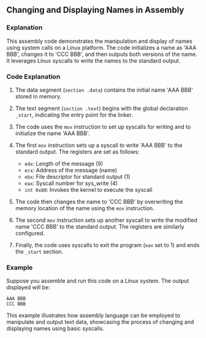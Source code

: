 ## Changing and Displaying Names in Assembly

### Explanation

This assembly code demonstrates the manipulation and display of names using system calls on a Linux platform. The code initializes a name as 'AAA BBB', changes it to 'CCC BBB', and then outputs both versions of the name. It leverages Linux syscalls to write the names to the standard output.

### Code Explanation

1. The data segment (`section .data`) contains the initial name 'AAA BBB' stored in memory.

2. The text segment (`section .text`) begins with the global declaration `_start`, indicating the entry point for the linker.

3. The code uses the `mov` instruction to set up syscalls for writing and to initialize the name 'AAA BBB'.

4. The first `mov` instruction sets up a syscall to write 'AAA BBB' to the standard output. The registers are set as follows:
   - `edx`: Length of the message (9)
   - `ecx`: Address of the message (name)
   - `ebx`: File descriptor for standard output (1)
   - `eax`: Syscall number for sys_write (4)
   - `int 0x80`: Invokes the kernel to execute the syscall

5. The code then changes the name to 'CCC BBB' by overwriting the memory location of the name using the `mov` instruction.

6. The second `mov` instruction sets up another syscall to write the modified name 'CCC BBB' to the standard output. The registers are similarly configured.

7. Finally, the code uses syscalls to exit the program (`eax` set to 1) and ends the `_start` section.

### Example

Suppose you assemble and run this code on a Linux system. The output displayed will be:

```
AAA BBB
CCC BBB
```

This example illustrates how assembly language can be employed to manipulate and output text data, showcasing the process of changing and displaying names using basic syscalls.